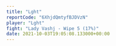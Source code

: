 ```yaml
---
title: "Lght"
reportCode: "6XhjdQmtyfBJDVzN"
player: "Lght"
fight: "Lady Vashj - Wipe 5 (17%)"
date: 2021-10-03T19:05:08.133000+00:00
---
```

